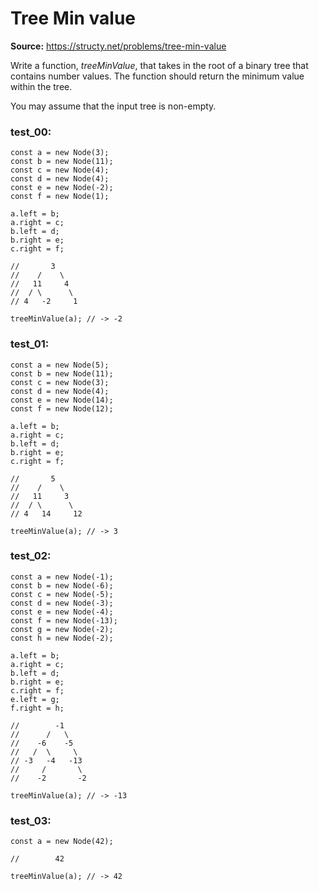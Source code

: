 # Tree Min value
**Source:** https://structy.net/problems/tree-min-value

Write a function, *treeMinValue*, that takes in the root of a binary tree that contains number values. The function should return the minimum value within the tree.

You may assume that the input tree is non-empty.

### test_00:

```
const a = new Node(3);
const b = new Node(11);
const c = new Node(4);
const d = new Node(4);
const e = new Node(-2);
const f = new Node(1);

a.left = b;
a.right = c;
b.left = d;
b.right = e;
c.right = f;

//       3
//    /    \
//   11     4
//  / \      \
// 4   -2     1

treeMinValue(a); // -> -2

```

### test_01:

```
const a = new Node(5);
const b = new Node(11);
const c = new Node(3);
const d = new Node(4);
const e = new Node(14);
const f = new Node(12);

a.left = b;
a.right = c;
b.left = d;
b.right = e;
c.right = f;

//       5
//    /    \
//   11     3
//  / \      \
// 4   14     12

treeMinValue(a); // -> 3

```

### test_02:

```
const a = new Node(-1);
const b = new Node(-6);
const c = new Node(-5);
const d = new Node(-3);
const e = new Node(-4);
const f = new Node(-13);
const g = new Node(-2);
const h = new Node(-2);

a.left = b;
a.right = c;
b.left = d;
b.right = e;
c.right = f;
e.left = g;
f.right = h;

//        -1
//      /   \
//    -6    -5
//   /  \     \
// -3   -4   -13
//     /       \
//    -2       -2

treeMinValue(a); // -> -13

```

### test_03:

```
const a = new Node(42);

//        42

treeMinValue(a); // -> 42

```
